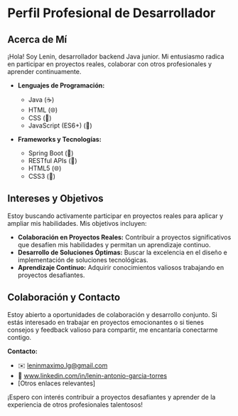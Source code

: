 # Perfil Profesional de Desarrollador

## Acerca de Mí
¡Hola! Soy Lenin, desarrollador backend Java junior. Mi entusiasmo radica en participar en proyectos reales, colaborar con otros profesionales y aprender continuamente.

- **Lenguajes de Programación:** 
  - Java (☕)
  - HTML (🌐)
  - CSS (🎨)
  - JavaScript (ES6+) (🚀)
  
- **Frameworks y Tecnologías:** 
  - Spring Boot (🌱)
  - RESTful APIs (🔗)
  - HTML5 (🌐)
  - CSS3 (🎨)

## Intereses y Objetivos
Estoy buscando activamente participar en proyectos reales para aplicar y ampliar mis habilidades. Mis objetivos incluyen:
- **Colaboración en Proyectos Reales:** Contribuir a proyectos significativos que desafíen mis habilidades y permitan un aprendizaje continuo.
- **Desarrollo de Soluciones Óptimas:** Buscar la excelencia en el diseño e implementación de soluciones tecnológicas.
- **Aprendizaje Continuo:** Adquirir conocimientos valiosos trabajando en proyectos desafiantes.

## Colaboración y Contacto
Estoy abierto a oportunidades de colaboración y desarrollo conjunto. Si estás interesado en trabajar en proyectos emocionantes o si tienes consejos y feedback valioso para compartir, me encantaría conectarme contigo.

**Contacto:**
- ✉️ leninmaximo.lg@gmail.com
- 🔗 www.linkedin.com/in/lenin-antonio-garcia-torres
- [Otros enlaces relevantes]

¡Espero con interés contribuir a proyectos desafiantes y aprender de la experiencia de otros profesionales talentosos!
